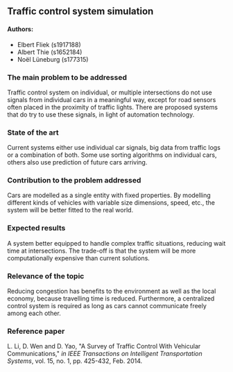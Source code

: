 ## Traffic control system simulation
#### Authors:
* Elbert Fliek (s1917188)
* Albert Thie (s1652184)
* Noël Lüneburg (s177315)

### The main problem to be addressed
Traffic control system on individual, or multiple intersections do not use signals from individual cars in a meaningful way, except for road sensors often placed in the proximity of traffic lights. There are proposed systems that do try to use these signals, in light of automation technology.

### State of the art
Current systems either use individual car signals, big data from traffic logs or a combination of both. Some use sorting algorithms on individual cars, others also use prediction of future cars arriving.

### Contribution to the problem addressed
Cars are modelled as a single entity with fixed properties. By modelling different kinds of vehicles with variable size dimensions, speed, etc., the system will be better fitted to the real world.

### Expected results
A system better equipped to handle complex traffic situations, reducing wait time at intersections. The trade-off is that the system will be more computationally expensive than current solutions. 

### Relevance of the topic
Reducing congestion has benefits to the environment as well as the local economy, because travelling time is reduced. Furthermore, a centralized control system is required as long as cars cannot communicate freely among each other.

### Reference paper
L. Li, D. Wen and D. Yao, "A Survey of Traffic Control With Vehicular Communications," *in IEEE Transactions on Intelligent Transportation Systems*, vol. 15, no. 1, pp. 425-432, Feb. 2014.